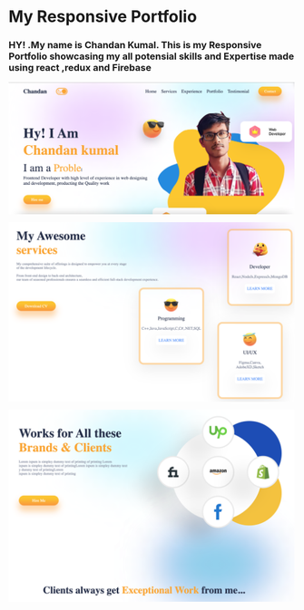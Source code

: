 # My Responsive Portfolio
### HY! .My name is Chandan Kumal. This is my Responsive Portfolio showcasing my all potensial skills and Expertise made using react ,redux and Firebase
<a href="URL_REDIRECT" target="blank"><img align="center" src="https://github.com/chandan24042001s/PortFolio_Skill_showCase/blob/main/src/img/img/front-image.png?raw=true" height="50%" width="100%" /></a>



<a href="URL_REDIRECT" target="blank"><img align="center" src="https://github.com/chandan24042001s/PortFolio_Skill_showCase/blob/main/src/img/img/center-image.png?raw=true" height="50%" width="100%" /></a>



<a href="URL_REDIRECT" target="blank"><img align="center" src="https://github.com/chandan24042001s/PortFolio_Skill_showCase/blob/main/src/img/img/last-image.png?raw=true" height="50%" width="100%" /></a>
